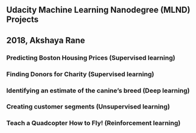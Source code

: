 ## Udacity Machine Learning Nanodegree (MLND) Projects
## 2018, Akshaya Rane 

### Predicting Boston Housing Prices (Supervised learning)

### Finding Donors for Charity (Supervised learning)

### Identifying an estimate of the canine’s breed (Deep learning) 

### Creating customer segments (Unsupervised learning)

### Teach a Quadcopter How to Fly! (Reinforcement learning)

